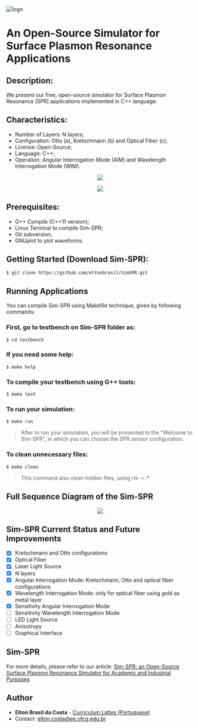 ![logo](https://user-images.githubusercontent.com/25873978/47947397-7c18f200-defa-11e8-9943-9d10470bd2b9.png)

# An Open-Source Simulator for Surface Plasmon Resonance Applications
## Description:

We present our free, open-source simulator for Surface Plasmon Resonance (SPR) applications implemented in C++ language.

## Characteristics:

* Number of Layers: N layers;
* Configuration: Otto (a), Kretschmann (b) and Optical Fiber (c);
* License: Open-Source;
* Language: C++;
* Operation: Angular Interrogation Mode (AIM) and Wavelength Interrogation Mode (WIM).

<p align="center">
  <img src="https://user-images.githubusercontent.com/25873978/51500991-58f23600-1db7-11e9-98a1-1cbae5c7e811.png">
</p>

<p align="center">
  <img src="https://user-images.githubusercontent.com/25873978/55975343-c8115500-5c57-11e9-978e-ba597d807e35.png">
</p>

## Prerequisites:

* G++ Compile (C++11 version);
* Linux Terminal to compile Sim-SPR;
* Git subversion;
* GNUplot to plot waveforms.

## Getting Started (Download Sim-SPR):
```
$ git clone https://github.com/eltonbrasil/SimSPR.git 
```

## Running Applications

You can compile Sim-SPR using Makefile technique, given by following commands:

### First, go to testbench on Sim-SPR folder as:
```
$ cd testbench
```
### If you need some help:
```
$ make help
```
### To compile your testbench using G++ tools:
```
$ make test
```
### To run your simulation:
```
$ make run
```
> After to run your simulation, you will be presented to the "Welcome to Sim-SPR", in which you can choose the SPR sensor configuration.

### To clean unnecessary files:
```
$ make clean
```
> This command also clean hidden files, using rm -i .*

## Full Sequence Diagram of the Sim-SPR

<p align="center">
  <img src="https://user-images.githubusercontent.com/25873978/56314752-eed1fe80-6123-11e9-8f78-4726654d7df6.png">
</p>

## Sim-SPR Current Status and Future Improvements

- [x] Kretschmann and Otto configurations
- [X] Optical Fiber
- [x] Laser Light Source
- [x] N layers
- [x] Angular Interrogation Mode: Kretschmann, Otto and optical fiber configurations
- [x] Wavelength Interrogation Mode: only for optical fiber using gold as metal layer
- [x] Sensitivity Angular Interrogation Mode
- [ ] Sensitivity Wavelength Interrogation Mode
- [ ] LED Light Source
- [ ] Anisotropy
- [ ] Graphical Interface

## Sim-SPR

For more details, please refer to our article: [Sim-SPR: an Open-Source Surface Plasmon Resonance Simulator for Academic and Industrial Purposes](https://link.springer.com/article/10.1007%2Fs11468-019-00970-5)

## Author

* **Elton Brasil da Costa** - [Curriculum Lattes (Portuguese)](http://buscatextual.cnpq.br/buscatextual/visualizacv.do?id=K4459901A6)
* Contact: elton.costa@ee.ufcg.edu.br
